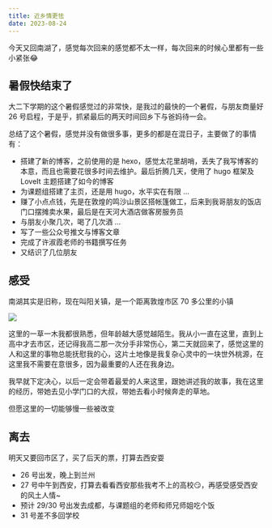 ```yaml
---
title: 近乡情更怯
date: 2023-08-24
---
```


今天又回南湖了，感觉每次回来的感觉都不太一样，每次回来的时候心里都有一些小紧张😂

<!--more-->

## 暑假快结束了

大二下学期的这个暑假感觉过的非常快，是我过的最快的一个暑假，与朋友商量好 26 号启程，于是乎，抓紧最后的两天时间回乡下与爸妈待一会。

总结了这个暑假，感觉并没有做很多事，更多的都是在混日子，主要做了的事情有：

- 搭建了新的博客，之前使用的是 hexo，感觉太花里胡哨，丢失了我写博客的本意，而且也需要花很多时间去维护。最后折腾几天，使用了 hugo 框架及 LoveIt 主题搭建了如今的博客
- 为课题组搭建了主页，还是用 hugo，水平实在有限 ...
- 赚了小点点钱，先是在敦煌的鸣沙山景区搭帐篷做工，后来到我哥朋友的饭店门口摆摊卖水果，最后是在天河大酒店做客房服务员
- 与朋友小聚几次，喝了几次酒 ...
- 写了一些公众号推文与博客文章
- 完成了许淑霞老师的书籍撰写任务
- 又结识了几位朋友

## 感受

南湖其实是旧称，现在叫阳关镇，是一个距离敦煌市区 70 多公里的小镇

![](/i/20230824235728.jpg)

这里的一草一木我都很熟悉，但年龄越大感觉越陌生。我从小一直在这里，直到上高中才去市区，还记得我高二那一次分手非常伤心，第二天就回来了，感觉这里的人和这里的事物总能抚慰我的心，这片土地像是我复杂心灵中的一块世外桃源，在这里我不需要在意很多，因为最重要的人还在我身边。

我早就下定决心，以后一定会带着最爱的人来这里，跟她讲述我的故事，我在这里的经历，带她去见小学门口的大叔，带她去看小时候奔走的草地。

但愿这里的一切能够慢一些被改变

## 离去

明天又要回市区了，买了后天的票，打算去西安耍

- 26 号出发，晚上到兰州
- 27 号中午到西安，打算去看看西安那些我考不上的高校😏，再感受感受西安的风土人情~
- 预计 29/30 号出发去成都，与课题组的老师和师兄师姐吃个饭
- 31 号差不多回学校
